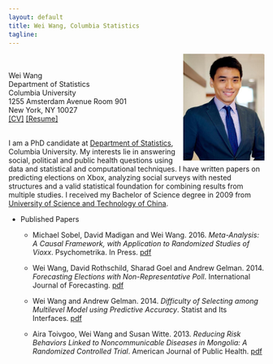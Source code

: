 ```yaml
---
layout: default
title: Wei Wang, Columbia Statistics 
tagline: 
---
```

<img src="figures/ssw.jpg" style="float:right" width="160" height="210" />
</p><br><br>
Wei Wang <br>
Department of Statistics<br>
Columbia University<br>
1255 Amsterdam Avenue Room 901<br>
New York, NY 10027
<br>
<a href="CV_WeiWang.pdf">[CV]</a>
<a href="resume_WeiWang.pdf">[Resume]</a><br><br></p>

<p>I am a PhD candidate at <a href="http://stat.columbia.edu">Department of
Statistics</a>, Columbia University. My interests lie in answering social,
political and public health questions using data and statistical and
computational techniques. I have written papers on predicting elections on Xbox,
analyzing social surveys with nested structures and a valid statistical
foundation for combining results from multiple studies. I received my Bachelor of
Science degree in 2009 from <a href="http://en.ustc.edu.cn/">University of
Science and Technology of China</a>. </p>


* Published Papers
   - Michael Sobel, David Madigan and Wei Wang. 2016. _Meta-Analysis: A Causal Framework,
     with Application to Randomized Studies of
     Vioxx_. Psychometrika. In Press. [pdf](research/meta.pdf)

   - Wei Wang, David Rothschild, Sharad Goel and Andrew Gelman. 2014. _Forecasting
     Elections  with Non-Representative Poll_. International Journal of
     Forecasting. [pdf](research/forecasting-with-nonrepresentative-polls.pdf)

   - Wei Wang and Andrew Gelman. 2014. _Difficulty of Selecting among Multilevel Model
    using Predictive Accuracy_. Statist and Its
    Interfaces. [pdf](research/difficulty-of-selecting-multilevel-models.pdf)

   - Aira Toivgoo, Wei Wang and Susan Witte. 2013.  _Reducing Risk
    Behaviors Linked to Noncommunicable Diseases in Mongolia: A Randomized Controlled
    Trial_. American Journal of Public Health.
    [pdf](research/reducing-risk-behaviros-linked-to-noncommunicable-diseases.pdf)




